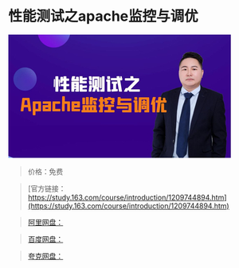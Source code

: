 # 性能测试之apache监控与调优

![img](../../../assets/study163/free/d5a7fd3c14a74b3fbccea45747a38f72.jpg)

> 价格：免费

> [官方链接：https://study.163.com/course/introduction/1209744894.htm](https://study.163.com/course/introduction/1209744894.htm)

> [阿里网盘：]()

> [百度网盘：]()

> [夸克网盘：]()
